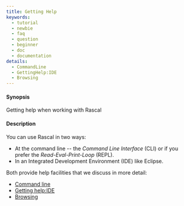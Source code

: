 ```yaml
---
title: Getting Help
keywords:
  - tutorial
  - newbie
  - faq
  - question
  - beginner
  - doc
  - documentation
details:
  - CommandLine
  - GettingHelp:IDE
  - Browsing
---
```


#### Synopsis

Getting help when working with Rascal

#### Description

You can use Rascal in two ways: 

* At the command line -- the _Command Line Interface_ (CLI) or 
  if you prefer the _Read-Eval-Print-Loop_ (REPL).
* In an Integrated Development Environment (IDE) like Eclipse.

Both provide help facilities that we discuss in more detail:

* [Command line](..//GettingHelp/CommandLine)
* [Getting help:IDE](..//GettingHelp/IDE)
* [Browsing](..//GettingHelp/Browsing)

